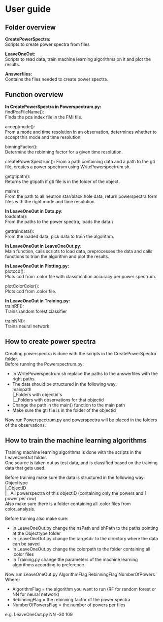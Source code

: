 # User guide 
## Folder overview
**CreatePowerSpectra:**\
Scripts to create power spectra from files

**LeaveOneOut:**\
Scripts to read data, train machine learning algorithms on it and plot the results.

**Answerfiles:**\
Contains the files needed to create power spectra.

## Function overview
**In CreatePowerSpectra in Powerspectrum.py:**\
findPcaFileName():\
Finds the pca index file in the FMI file.

acceptmode():\
From a mode and time resolution in an observation, determines whether to accept this mode and time resolution.

binningFactor():\
Determine the rebinning factor for a given time resolution.

createPowerSpectrum():
From a path containing data and a path to the gti file, creates a power spectrum using WritePowerspectrum.sh.

getgtipath():\
Returns the gtipath if gti file is in the folder of the object. 

main():\
From the path to all neutron star/black hole data, return powerspectra form files with the right mode and time 
resolution.

**In LeaveOneOut in Data.py:**\
loaddata():\
From the paths to the power spectra, loads the data.\

gettraindata():\
From the loaded data, pick data to train the algorithm.

**In LeaveOneOut in LeaveOneOut.py:**\
Main function, calls scripts to load data, preprocesses the data and calls functions to trian the algorithm and plot 
the results. 

**In LeaveOneOut in Plotting.py:**\
plotccd():\
Plots ccd from .color file with classification accuracy per power spectrum.

plotColorColor():\
Plots ccd from .color file.

**In LeaveOneOut in Training.py:**\
trainRF():\
Trains random forest classifier

trainNN():\
Trains neural network

## How to create power spectra 
Creating powerspectra is done with the scripts in the CreatePowerSpectra folder. \
Before running the Powerspectrum.py:
- In WritePowerspectrum.sh replace the paths to the answerfiles with the right paths.
- The data should be structured in the following way:\
mainpath\
|_Folders with objectid's\
|__Folders with observations for that objectid
- Change the path in the main() function to the main path
- Make sure the gti file is in the folder of the objectid

Now run Powerspectrum.py and powerspectra will be placed in the folders of the observations.

## How to train the machine learning algorithms
Training machine learning algorithms is done with the scripts in the LeaveOneOut folder.\
One source is taken out as test data, and is classified based on the training data that gets used.

Before training make sure the data is structured in the following way:\
Objecttype\
|_ObjectID\
|__All powerspectra of this objectID (containing only the powers and 1 power per row)\
Also make sure there is a folder containing all .color files from color_analysis.

Before training also make sure:
- In LeaveOneOut.py change the nsPath and bhPath to the paths pointing at the Objecttype folder
- In LeaveOneOut.py change the targetdir to the directory where the data can be saved
- In LeaveOneOut.py change the colorpath to the folder containing all .color files
- In Training.py change the parameters of the machine learning algorithms according to preference

Now run LeaveOneOut.py AlgorithmFlag RebinningFlag NumberOfPowers\
Where:
- AlgorithmFlag = the algorithm you want to run (RF for random forest or NN for neural network)
- RebinningFlag = the rebinning factor of the power spectra
- NumberOfPowersFlag = the number of powers per files

e.g. LeaveOneOut.py NN -30 109